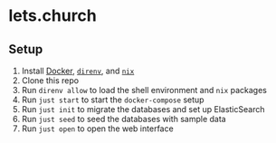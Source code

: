 # lets.church

## Setup

1. Install [Docker](https://www.docker.com/products/docker-desktop/), [`direnv`], and [`nix`]
1. Clone this repo
1. Run `direnv allow` to load the shell environment and `nix` packages
1. Run `just start` to start the `docker-compose` setup
1. Run `just init` to migrate the databases and set up ElasticSearch
1. Run `just seed` to seed the databases with sample data
1. Run `just open` to open the web interface

[Docker]: https://www.docker.com/products/docker-desktop/
[`direnv`]: https://direnv.net/
[`nix`]: https://nixos.org/download.html

